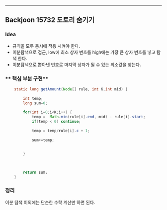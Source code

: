 ---
## Backjoon 15732 도토리 숨기기
### **Idea**
* 규칙을 모두 동시에 적용 시켜야 한다.
* 이분탐색으로 접근, low에 최소 상자 번호를 high에는 가장 큰 상자 번호를 넣고 탐색 한다.
* 이분탐색으로 뽑아낸 번호로 마지막 상자가 될 수 있는 최소값을 찾는다.

### ** 핵심 부분 구현**
```java
	static long getAmount(Node[] rule, int K,int mid) {
		
		int temp;
		long sum=0;
		
		for(int i=0;i<K;i++) {
			temp =  Math.min(rule[i].end, mid) - rule[i].start;
			if(temp < 0) continue;
			
			temp = temp/rule[i].c + 1;
			
			sum+=temp;
			
			
		}
		
		
		
		return sum;
	}
```

### 정리
이분 탐색 이외에는 단순한 수학 계산만 하면 된다.

